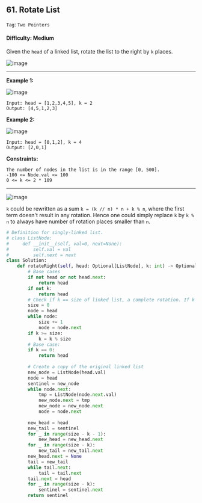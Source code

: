 ## 61. Rotate List

```Tag```: ```Two Pointers```

#### Difficulty: Medium

Given the ```head``` of a linked list, rotate the list to the right by ```k``` places.

![image](https://user-images.githubusercontent.com/35042430/211091227-79a291c0-779d-486a-aea6-76556cefa234.png)

---

__Example 1:__

![image](https://assets.leetcode.com/uploads/2020/11/13/rotate1.jpg)
```
Input: head = [1,2,3,4,5], k = 2
Output: [4,5,1,2,3]
```

__Example 2:__

![image](https://assets.leetcode.com/uploads/2020/11/13/roate2.jpg)
```
Input: head = [0,1,2], k = 4
Output: [2,0,1]
```

__Constraints:__
```
The number of nodes in the list is in the range [0, 500].
-100 <= Node.val <= 100
0 <= k <= 2 * 109
```

---

![image](https://leetcode.com/problems/rotate-list/solutions/240869/Figures/61/rotate.png)

```k``` could be rewritten as a sum ```k = (k // n) * n + k % n```, where the first term doesn't result in any rotation. Hence one could simply replace ```k``` by ```k % n``` to always have number of rotation places smaller than ```n```.

```Python
# Definition for singly-linked list.
# class ListNode:
#     def __init__(self, val=0, next=None):
#         self.val = val
#         self.next = next
class Solution:
    def rotateRight(self, head: Optional[ListNode], k: int) -> Optional[ListNode]:
        # Base cases
        if not head or not head.next:
            return head
        if not k:
            return head
        # Check if k == size of linked list, a complete rotation. If k >= size, recalculate new k to be < size        
        size = 0
        node = head
        while node:
            size += 1
            node = node.next
        if k >= size:
            k = k % size
        # Base case:
        if k == 0:
            return head        
        
        # Create a copy of the original linked list
        new_node = ListNode(head.val)
        node = head
        sentinel = new_node
        while node.next:
            tmp = ListNode(node.next.val)
            new_node.next = tmp
            new_node = new_node.next
            node = node.next
        
        new_head = head
        new_tail = sentinel
        for _ in range(size - k - 1):
            new_head = new_head.next
        for _ in range(size - k):
            new_tail = new_tail.next
        new_head.next = None
        tail = new_tail
        while tail.next:
            tail = tail.next
        tail.next = head
        for _ in range(size - k):
            sentinel = sentinel.next
        return sentinel
```
